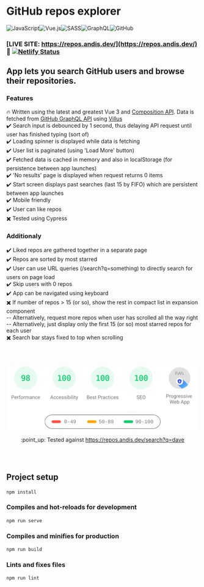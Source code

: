 # GitHub repos explorer

<img alt="JavaScript" src="https://img.shields.io/badge/javascript-%23323330.svg?style=for-the-badge&logo=javascript&logoColor=%23F7DF1E"/><img alt="Vue.js" src="https://img.shields.io/badge/vuejs-%2335495e.svg?style=for-the-badge&logo=vue-dot-js&logoColor=%234FC08D"/><img alt="SASS" src="https://img.shields.io/badge/SASS-hotpink.svg?style=for-the-badge&logo=SASS&logoColor=white"/><img alt="GraphQL" src="https://img.shields.io/badge/-GraphQL-E10098?style=for-the-badge&logo=graphql"/><img alt="GitHub" src="https://img.shields.io/badge/github-%23121011.svg?style=for-the-badge&logo=github&logoColor=white"/>

### [LIVE SITE: https://repos.andis.dev/](https://repos.andis.dev/) :link: [![Netlify Status](https://api.netlify.com/api/v1/badges/458b9c64-f0f8-4d1c-8056-b75fb7bf3240/deploy-status)](https://app.netlify.com/sites/github-repos-xplorer/deploys)

## App lets you search GitHub users and browse their repositories. 

### Features
:fire: Written using the latest and greatest Vue 3 and [Composition API](https://v3.vuejs.org/guide/composition-api-introduction.html#why-composition-api). Data is fetched from [GitHub GraphQL API](https://docs.github.com/en/graphql) using [Villus](https://villus.logaretm.com/)  
:heavy_check_mark: Search input is debounced by 1 second, thus delaying API request until user has finished typing (sort of)  
:heavy_check_mark: Loading spinner is displayed while data is fetching  
:heavy_check_mark: User list is paginated (using 'Load More' button)  
:heavy_check_mark: Fetched data is cached in memory and also in localStorage (for persistence between app launches)  
:heavy_check_mark: 'No results' page is displayed when request returns 0 items  
:heavy_check_mark: Start screen displays past searches (last 15 by FIFO) which are persistent between app launches  
:heavy_check_mark: Mobile friendly  
:heavy_check_mark: User can like repos  
:heavy_multiplication_x: Tested using Cypress  


### Additionaly
:heavy_check_mark: Liked repos are gathered together in a separate page  
:heavy_check_mark: Repos are sorted by most starred  
:heavy_check_mark: User can use URL queries (/search?q=something) to directly search for users on page load   
:heavy_check_mark: Skip users with 0 repos  
:heavy_check_mark: App can be navigated using keyboard  
:heavy_multiplication_x: If number of repos > 15 (or so), show the rest in compact list in expansion component  
   -- Alternatively, request more repos when user has scrolled all the way right  
   -- Alternatively, just display only the first 15 (or so) most starred repos for each user  
:heavy_multiplication_x: Search bar stays fixed to top when scrolling   

<br />  
<br />  


<p align="center">
    <img src="./lighthouse.svg" width="600px">
</p>
<p align="center">
  :point_up: Tested against <a href="https://pagespeed-insights.herokuapp.com/?url=https://repos.andis.dev/search?q=dave">https://repos.andis.dev/search?q=dave</a>
</p>

<br />  
<br />  


## Project setup
```
npm install
```

### Compiles and hot-reloads for development
```
npm run serve
```

### Compiles and minifies for production
```
npm run build
```

### Lints and fixes files
```
npm run lint
```
